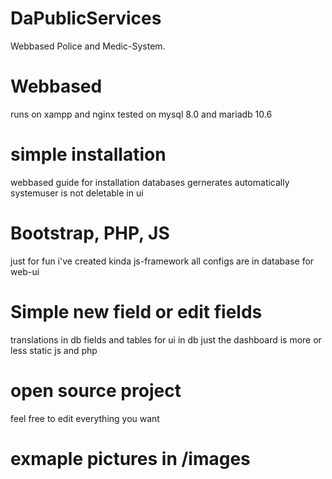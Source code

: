 # DaPublicServices
Webbased Police and Medic-System.

# Webbased
runs on xampp and nginx
tested on mysql 8.0 and mariadb 10.6

# simple installation
webbased guide for installation
databases gernerates automatically
systemuser is not deletable in ui

# Bootstrap, PHP, JS
just for fun i've created kinda js-framework
all configs are in database for web-ui

# Simple new field or edit fields
translations in db
fields and tables for ui in db
just the dashboard is more or less static js and php

# open source project
feel free to edit everything you want

# exmaple pictures in /images
